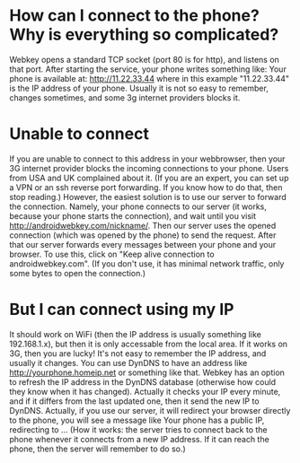 # How can I connect to the phone? Why is everything so complicated? #

Webkey opens a standard TCP socket (port 80 is for http), and listens on that port. After starting the service, your phone writes something like:
Your phone is available at:
http://11.22.33.44
where in this example "11.22.33.44" is the IP address of your phone. Usually it is not so easy to remember, changes sometimes, and some 3g internet providers blocks it.

# Unable to connect #

If you are unable to connect to this address in your webbrowser, then your 3G internet provider blocks the incoming connections to your phone. Users from USA and UK complained about it. (If you are an expert, you can set up a VPN or an ssh reverse port forwarding. If you know how to do that, then stop reading.) However, the easiest solution is to use our server to forward the connection. Namely, your phone connects to our server (it works, because your phone starts the connection), and wait until you visit http://androidwebkey.com/nickname/. Then our server uses the opened connection (which was opened by the phone) to send the request. After that our server forwards every messages between your phone and your browser.
To use this, click on "Keep alive connection to androidwebkey.com". (If you don't use, it has minimal network traffic, only some bytes to open the connection.)

# But I can connect using my IP #

It should work on WiFi (then the IP address is usually something like 192.168.1.x), but then it is only accessable from the local area.
If it works on 3G, then you are lucky! It's not easy to remember the IP address, and usually it changes. You can use DynDNS to have an address like
http://yourphone.homeip.net
or something like that. Webkey has an option to refresh the IP address in the DynDNS database (otherwise how could they know when it has changed). Actually it checks your IP every minute, and if it differs from the last updated one, then it send the new IP to DynDNS.
Actually, if you use our server, it will redirect your browser directly to the phone, you will see a message like Your phone has a public IP, redirecting to ... (How it works: the server tries to connect back to the phone whenever it connects from a new IP address. If it can reach the phone, then the server will remember to do so.)